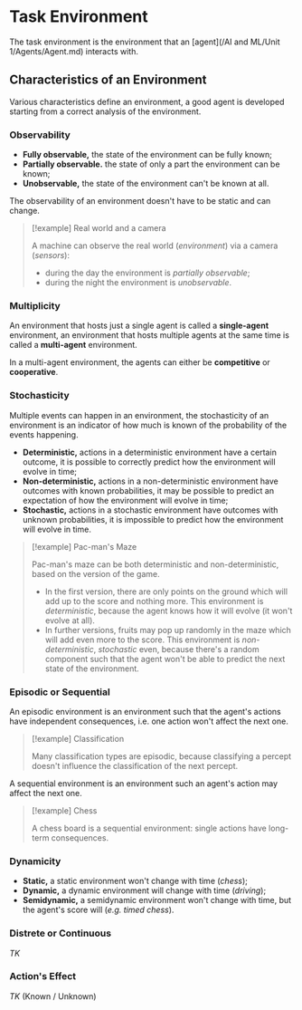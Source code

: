 # Task Environment

The task environment is the environment that an [agent](/AI and ML/Unit 1/Agents/Agent.md) interacts with.

## Characteristics of an Environment

Various characteristics define an environment, a good agent is developed starting from a correct analysis of the environment.

### Observability

- **Fully observable,** the state of the environment can be fully known;
- **Partially observable.** the state of only a part the environment can be known;
- **Unobservable,** the state of the environment can't be known at all.

The observability of an environment doesn't have to be static and can change.

> [!example] Real world and a camera
> 
> A machine can observe the real world (*environment*) via a camera (*sensors*):
> - during the day the environment is *partially observable*;
> - during the night the environment is *unobservable*.

### Multiplicity

An environment that hosts just a single agent is called a **single-agent** environment, an environment that hosts multiple agents at the same time is called a **multi-agent** environment.

In a multi-agent environment, the agents can either be **competitive** or **cooperative**.

### Stochasticity

Multiple events can happen in an environment, the stochasticity of an environment is an indicator of how much is known of the probability of the events happening.

- **Deterministic,** actions in a deterministic environment have a certain outcome, it is possible to correctly predict how the environment will evolve in time;
- **Non-deterministic,** actions in a non-deterministic environment have outcomes with known probabilities, it may be possible to predict an expectation of how the environment will evolve in time;
- **Stochastic,** actions in a stochastic environment have outcomes with unknown probabilities, it is impossible to predict how the environment will evolve in time.

> [!example] Pac-man's Maze
> 
> Pac-man's maze can be both deterministic and non-deterministic, based on the version of the game.
> 
> - In the first version, there are only points on the ground which will add up to the score and nothing more. This environment is *deterministic*, because the agent knows how it will evolve (it won't evolve at all).
> - In further versions, fruits may pop up randomly in the maze which will add even more to the score. This environment is *non-deterministic*, *stochastic* even, because there's a random component such that the agent won't be able to predict the next state of the environment.

### Episodic or Sequential

An episodic environment is an environment such that the agent's actions have independent consequences, i.e. one action won't affect the next one.

> [!example] Classification
> 
> Many classification types are episodic, because classifying a percept doesn't influence the classification of the next percept.

A sequential environment is an environment such an agent's action may affect the next one.

> [!example] Chess
> 
> A chess board is a sequential environment: single actions have long-term consequences.

### Dynamicity

- **Static,** a static environment won't change with time (*chess*);
- **Dynamic,** a dynamic environment will change with time (*driving*);
- **Semidynamic,** a semidynamic environment won't change with time, but the agent's score will (*e.g. timed chess*).

### Distrete or Continuous

*TK*

### Action's Effect

*TK* (Known / Unknown)
